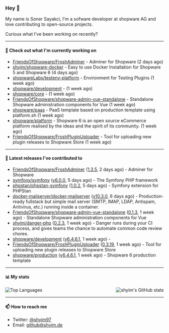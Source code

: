 ### Hey 👋

My name is Soner Sayakci, I'm a sofware developer at shopware AG and love contributing to open-source projects.

Curious what I've been working on recently?

---

#### 👷 Check out what I'm currently working on

- [FriendsOfShopware/FroshAdminer](https://github.com/FriendsOfShopware/FroshAdminer) - Adminer for Shopware (2 days ago)
- [shyim/shopware-docker](https://github.com/shyim/shopware-docker) - Easy to use Docker Installation for Shopware 5 and Shopware 6 (4 days ago)
- [shopwareLabs/testenv-platform](https://github.com/shopwareLabs/testenv-platform) - Environment for Testing Plugins (1 week ago)
- [shopware/development](https://github.com/shopware/development) -  (1 week ago)
- [shopware/core](https://github.com/shopware/core) -  (1 week ago)
- [FriendsOfShopware/shopware-admin-vue-standalone](https://github.com/FriendsOfShopware/shopware-admin-vue-standalone) - Standalone Shopware administration components for Vue (1 week ago)
- [shopware/paas](https://github.com/shopware/paas) - PaaS template based on production template using platform.sh (1 week ago)
- [shopware/platform](https://github.com/shopware/platform) - Shopware 6 is an open source eCommerce platform realised by the ideas and the spirit of its community. (1 week ago)
- [FriendsOfShopware/FroshPluginUploader](https://github.com/FriendsOfShopware/FroshPluginUploader) - Tool for uploading new plugin releases to Shopware Store (1 week ago)

---

#### 🔭 Latest releases I've contributed to

- [FriendsOfShopware/FroshAdminer](https://github.com/FriendsOfShopware/FroshAdminer) ([1.3.5](https://github.com/FriendsOfShopware/FroshAdminer/releases/tag/1.3.5), 2 days ago) - Adminer for Shopware
- [symfony/symfony](https://github.com/symfony/symfony) ([v6.0.0](https://github.com/symfony/symfony/releases/tag/v6.0.0), 5 days ago) - The Symfony PHP framework
- [phpstan/phpstan-symfony](https://github.com/phpstan/phpstan-symfony) ([1.0.2](https://github.com/phpstan/phpstan-symfony/releases/tag/1.0.2), 5 days ago) - Symfony extension for PHPStan
- [docker-mailserver/docker-mailserver](https://github.com/docker-mailserver/docker-mailserver) ([v10.3.0](https://github.com/docker-mailserver/docker-mailserver/releases/tag/v10.3.0), 6 days ago) - Production-ready fullstack but simple mail server (SMTP, IMAP, LDAP, Antispam, Antivirus, etc.) running inside a container.
- [FriendsOfShopware/shopware-admin-vue-standalone](https://github.com/FriendsOfShopware/shopware-admin-vue-standalone) ([0.1.3](https://github.com/FriendsOfShopware/shopware-admin-vue-standalone/releases/tag/0.1.3), 1 week ago) - Standalone Shopware administration components for Vue
- [shyim/danger-php](https://github.com/shyim/danger-php) ([0.2.3](https://github.com/shyim/danger-php/releases/tag/0.2.3), 1 week ago) - Danger runs during your CI process, and gives teams the chance to automate common code review chores.
- [shopware/development](https://github.com/shopware/development) ([v6.4.6.1](https://github.com/shopware/development/releases/tag/v6.4.6.1), 1 week ago) - 
- [FriendsOfShopware/FroshPluginUploader](https://github.com/FriendsOfShopware/FroshPluginUploader) ([0.3.19](https://github.com/FriendsOfShopware/FroshPluginUploader/releases/tag/0.3.19), 1 week ago) - Tool for uploading new plugin releases to Shopware Store
- [shopware/production](https://github.com/shopware/production) ([v6.4.6.1](https://github.com/shopware/production/releases/tag/v6.4.6.1), 1 week ago) - Shopware 6 production template

---

#### 📊 My stats

<img align="right" alt="shyim's GitHub stats" src="https://github-readme-stats.vercel.app/api?username=shyim&count_private=1&show_icons=true&" />

![Top Languages](https://github-readme-stats.vercel.app/api/top-langs/?username=shyim)

---

#### 📫 How to reach me

- Twitter: [@shyim97](https://twitter.com/shyim97)
- Email: [github@shyim.de](mailto://github@shyim.de)

